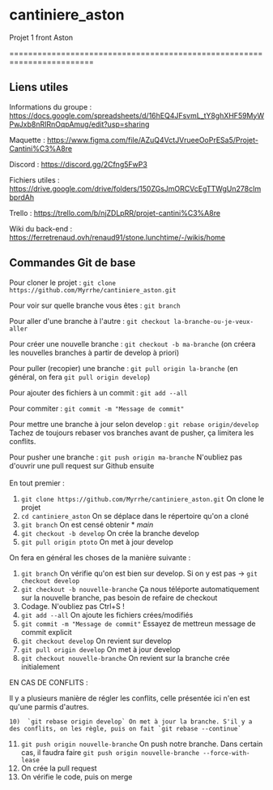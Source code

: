 # cantiniere_aston
Projet 1 front Aston

========================================================================

## Liens utiles

Informations du groupe : https://docs.google.com/spreadsheets/d/16hEQ4JFsvmL_tY8ghXHF59MyWPwJxb8nRIRnOqpAmug/edit?usp=sharing

Maquette : https://www.figma.com/file/AZuQ4VctJVrueeOoPrESa5/Projet-Cantini%C3%A8re

Discord : https://discord.gg/2Cfng5FwP3

Fichiers utiles : https://drive.google.com/drive/folders/150ZGsJmORCVcEgTTWgUn278cImbprdAh

Trello : https://trello.com/b/njZDLpRR/projet-cantini%C3%A8re

Wiki du back-end : https://ferretrenaud.ovh/renaud91/stone.lunchtime/-/wikis/home

## Commandes Git de base

Pour cloner le projet : `git clone https://github.com/Myrrhe/cantiniere_aston.git`

Pour voir sur quelle branche vous êtes : `git branch`

Pour aller d'une branche à l'autre : `git checkout la-branche-ou-je-veux-aller`

Pour créer une nouvelle branche : `git checkout -b ma-branche` (on créera les nouvelles branches à partir de develop à priori)

Pour puller (recopier) une branche : `git pull origin la-branche` (en général, on fera `git pull origin develop`)

Pour ajouter des fichiers à un commit : `git add --all`

Pour commiter : `git commit -m "Message de commit"`

Pour mettre une branche à jour selon develop : `git rebase origin/develop` Tachez de toujours rebaser vos branches avant de pusher, ça limitera les conflits.

Pour pusher une branche : `git push origin ma-branche` N'oubliez pas d'ouvrir une pull request sur Github ensuite
\
\
En tout premier :

1) `git clone https://github.com/Myrrhe/cantiniere_aston.git` On clone le projet
2) `cd cantiniere_aston` On se déplace dans le répertoire qu'on a cloné
3) `git branch` On est censé obtenir * *main*
4) `git checkout -b develop` On crée la branche develop
5) `git pull origin ptoto` On met à jour develop


On fera en général les choses de la manière suivante :

1)  `git branch` On vérifie qu'on est bien sur develop. Si on y est pas -> `git checkout develop`
2)  `git checkout -b nouvelle-branche` Ça nous téléporte automatiquement sur la nouvelle branche, pas besoin de refaire de checkout
3)  Codage. N'oubliez pas Ctrl+S !
4)  `git add --all` On ajoute les fichiers crées/modifiés
5)  `git commit -m "Message de commit"` Essayez de mettreun message de commit explicit
6)  `git checkout develop` On revient sur develop
7)  `git pull origin develop` On met à jour develop
8)  `git checkout nouvelle-branche` On revient sur la branche crée initialement

EN CAS DE CONFLITS :

Il y a plusieurs manière de régler les conflits, celle présentée ici n'en est qu'une parmis d'autres.

    10)  `git rebase origin develop` On met à jour la branche. S'il y a des conflits, on les règle, puis on fait `git rebase --continue`

11) `git push origin nouvelle-branche` On push notre branche. Dans certain cas, il faudra faire `git push origin nouvelle-branche --force-with-lease`
12) On crée la pull request
13) On vérifie le code, puis on merge
